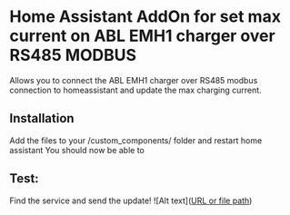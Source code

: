 # Home Assistant AddOn for set max current on ABL EMH1 charger over RS485 MODBUS


Allows you to connect the ABL EMH1 charger over RS485 modbus connection to homeassistant and update the max charging current.


## Installation
Add the files to your /custom_components/ folder and restart home assistant
You should now be able to 

## Test:

Find the service and send the update!
![Alt text]([URL or file path](set_current.png))
